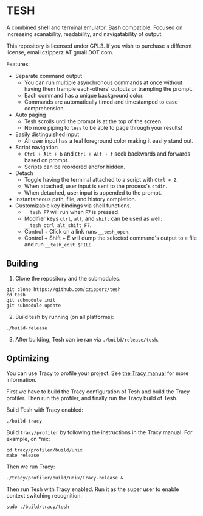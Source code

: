 # TESH

A combined shell and terminal emulator.  Bash compatible.
Focused on increasing scanability, readability, and navigatability of output.

This repository is licensed under GPL3.  If you wish to
purchase a different license, email czipperz AT gmail DOT com.

Features:
* Separate command output
  - You can run multiple asynchronous commands at once
    without having them trample each-others' outputs or trampling the prompt.
  - Each command has a unique background color.
  - Commands are automatically timed and timestamped to ease comprehension.
* Auto paging
  - Tesh scrolls until the prompt is at the top of the screen.
  - No more piping to `less` to be able to page through your results!
* Easily distinguished input
  - All user input has a teal foreground color making it easily stand out.
* Script navigation
  - `Ctrl + Alt + b` and `Ctrl + Alt + f` seek backwards and forwards based on prompt.
  - Scripts can be reordered and/or hidden.
* Detach
  - Toggle having the terminal attached to a script with `Ctrl + Z`.
  - When attached, user input is sent to the process's `stdin`.
  - When detached, user input is appended to the prompt.
* Instantaneous path, file, and history completion.
* Customizable key bindings via shell functions.
  - `__tesh_F7` will run when `F7` is pressed.
  - Modifier keys `ctrl`, `alt`, and `shift` can be used as well:
    `__tesh_ctrl_alt_shift_F7`.
  - Control + Click on a link runs `__tesh_open`.
  - Control + Shift + E will dump the selected command's
    output to a file and run `__tesh_edit $FILE`.

## Building

1. Clone the repository and the submodules.

```
git clone https://github.com/czipperz/tesh
cd tesh
git submodule init
git submodule update
```

2. Build tesh by running (on all platforms):

```
./build-release
```

3. After building, Tesh can be ran via `./build/release/tesh`.

## Optimizing

You can use Tracy to profile your project.  See [the Tracy manual] for more information.

[the Tracy manual]: https://bitbucket.com/wolfpld/tracy/downloads/tracy.pdf

First we have to build the Tracy configuration of Tesh and build the Tracy
profiler.  Then run the profiler, and finally run the Tracy build of Tesh.

Build Tesh with Tracy enabled:
```
./build-tracy
```

Build `tracy/profiler` by following the instructions in the Tracy manual.  For example, on *nix:
```
cd tracy/profiler/build/unix
make release
```

Then we run Tracy:
```
./tracy/profiler/build/unix/Tracy-release &
```

Then run Tesh with Tracy enabled.  Run it as the
super user to enable context switching recognition.
```
sudo ./build/tracy/tesh
```
